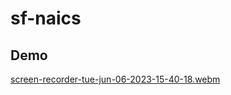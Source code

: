 # sf-naics

## Demo
[screen-recorder-tue-jun-06-2023-15-40-18.webm](https://github.com/effordDev/sf-naics/assets/36901822/f94ae149-7536-4b24-af5f-0979cb6079c5)

